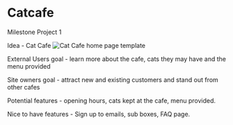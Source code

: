 # Catcafe
Milestone Project 1 

Idea - Cat Cafe 
![Cat Cafe home page template](https://user-images.githubusercontent.com/80497689/218285358-d175b8b0-f719-44c1-bc80-de3f9fd740c9.png)


External Users goal - 
learn more about the cafe, cats they may have and the menu provided

Site owners goal - attract new and existing customers and stand out from other cafes

Potential features -
opening hours,
cats kept at the cafe,
menu provided.

Nice to have features - 
Sign up to emails, sub boxes,
FAQ page.

